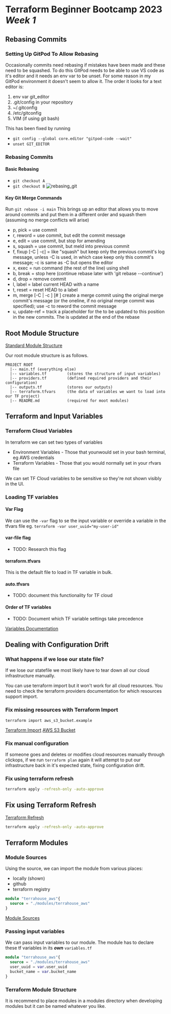 # Terraform Beginner Bootcamp 2023 ***Week 1***


## Rebasing Commits

### Setting Up GitPod To Allow Rebasing

Occasionally commits need rebasing if mistakes have been made and these need to be squashed. To do this GitPod needs to be able to use VS code as it's editor and it needs an env var to be unset.
For some reason in my GitPod environment it doesn't seem to allow it.
The order it looks for a text editor is:
1. env var git_editor
2. .git/config in your repository
3. ~/.gitconfig
4. /etc/gitconfig
5. VIM (if using git bash)

This has been fixed by running
- `git config --global core.editor "gitpod-code --wait"`
- `unset GIT_EDITOR`

### Rebasing Commits

#### Basic Rebasing

- `git checkout A`
- `git checkout B`
![rebasing_git](https://github.com/mkmacd/terraform-beginner-bootcamp-2023/assets/134923802/65cd2faf-a1d5-4116-baa9-5220283ce8df)


#### Key Git Merge Commands

Run `git rebase -i main`
This brings up an editor that allows you to move around commits and put them in a different order and squash them (assuming no merge conflicts will arise)

- p, pick <commit> = use commit
- r, reword <commit> = use commit, but edit the commit message
- e, edit <commit> = use commit, but stop for amending
- s, squash <commit> = use commit, but meld into previous commit
- f, fixup [-C | -c] <commit> = like "squash" but keep only the previous
                   commit's log message, unless -C is used, in which case
                   keep only this commit's message; -c is same as -C but
                   opens the editor
- x, exec <command> = run command (the rest of the line) using shell
- b, break = stop here (continue rebase later with 'git rebase --continue')
- d, drop <commit> = remove commit
- l, label <label> = label current HEAD with a name
- t, reset <label> = reset HEAD to a label
- m, merge [-C <commit> | -c <commit>] <label> [# <oneline>]
        create a merge commit using the original merge commit's
        message (or the oneline, if no original merge commit was
        specified); use -c <commit> to reword the commit message
- u, update-ref <ref> = track a placeholder for the <ref> to be updated
                      to this position in the new commits. The <ref> is
                      updated at the end of the rebase

## Root Module Structure

[Standard Module Structure](https://developer.hashicorp.com/terraform/language/modules/develop/structure)

Our root module structure is as follows.
```
PROJECT ROOT
  |-- main.tf (everything else)
  |-- variables.tf         (stores the structure of input variables)        
  |-- providers.tf         (defined required providers and their configuration)
  |-- outputs.tf           (stores our outputs)
  |-- terraform.tfvars     (the data of variables we want to load into our TF project)
  |-- README.md            (required for moot modules)
```

## Terraform and Input Variables

### Terraform Cloud Variables

In terraform we can set two types of variables
- Environment Variables - Those that younwould set in your bash terminal, eg AWS credentials
- Terraform Variables - Those that you would normally set in your rfvars file

We can set TF Cloud variables to be sensitive so they're not shown visibly in the UI.

### Loading TF variables

#### Var Flag
We can use the `-var` flag to se the input variable or override a variable in the tfvars file eg. `terraform -var user_uuid="my-user-id"`

#### var-file flag
- TODO: Research this flag

#### terraform.tfvars

This is the default file to load in TF variable in bulk.


#### auto.tfvars
- TODO: document this functionality for TF cloud

#### Order of TF variables

- TODO: Document which TF variable settings take precedence

[Variables Documentation](https://developer.hashicorp.com/terraform/language/values/variables)



## Dealing with Configuration Drift

### What happens if we lose our state file?

If we lose our statefile we most likely have to tear down all our cloud infrastructure manually.

You can use terraform import but it won't work for all cloud resources. You need to check the terraform providers documentation for which resources support import.


### Fix missing resources with Terraform Import


`terraform import aws_s3_bucket.example`

[Terraform Import](https://developer.hashicorp.com/terraform/cli/import)
[AWS S3 Bucket](https://registry.terraform.io/providers/hashicorp/aws/latest/docs/resources/s3_bucket#import)


### Fix manual configuration

If someone goes and deletes or modifies cloud resources manually through clickops, if we run `terraform plan` again it will attempt to put our infrastructure back in it's expected state, fixing configuration drift.

### Fix using terraform refresh
```sh
terraform apply -refresh-only -auto-approve
```
## Fix using Terraform Refresh

[Terraform Refresh](https://developer.hashicorp.com/terraform/cli/commands/refresh)
```sh
terraform apply -refresh-only -auto-approve
```

## Terraform Modules

### Module Sources
Using the source, we can import the module from various places:
- locally (shown)
- github 
- terraform registry

```tf
module "terrahouse_aws"{
  source = "./modules/terrahouse_aws"
}
```

[Module Sources](https://developer.hashicorp.com/terraform/language/modules/sources)

### Passing input variables

We can pass input variables to our module. The module has to declare these tf variables in its ***own*** `variables.tf`
```tf
module "terrahouse_aws"{
  source = "./modules/terrahouse_aws"
  user_uuid = var.user_uuid
  bucket_name = var.bucket_name
}
```
### Terraform Module Structure

It is recommend to place modules in a modules directory when developing modules but it can be named whatever you like.




